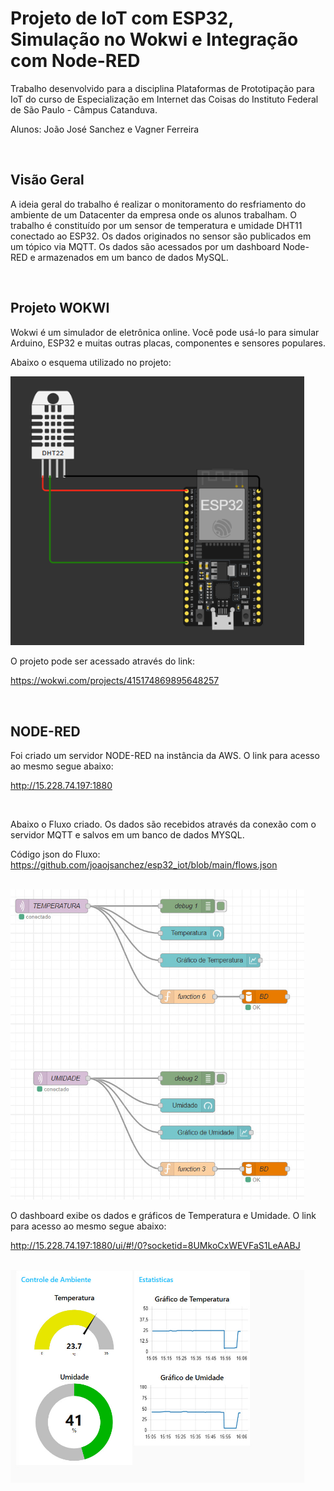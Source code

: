 # Projeto de IoT com ESP32, Simulação no Wokwi e Integração com Node-RED

Trabalho desenvolvido para a disciplina Plataformas de Prototipação para IoT do curso de Especialização em Internet das Coisas do Instituto Federal de São Paulo - Câmpus Catanduva.

Alunos: João José Sanchez e Vagner Ferreira

<br>

## Visão Geral

A ideia geral do trabalho é realizar o monitoramento do resfriamento do ambiente de um Datacenter da empresa onde os alunos trabalham.
O trabalho é constituído por um sensor de temperatura e umidade DHT11 conectado ao ESP32. Os dados originados no sensor são publicados em um tópico via MQTT. Os dados são acessados por um dashboard Node-RED e armazenados em um banco de dados MySQL.

<br>

## Projeto WOKWI

Wokwi é um simulador de eletrônica online. Você pode usá-lo para simular Arduino, ESP32 e muitas outras placas, componentes e sensores populares.

Abaixo o esquema utilizado no projeto:

<img width="470" src="/Imagens/wokwi-project.png">

O projeto pode ser acessado através do link:

https://wokwi.com/projects/415174869895648257

<br>

## NODE-RED

Foi criado um servidor NODE-RED na instância da AWS. O link para acesso ao mesmo segue abaixo:

http://15.228.74.197:1880

<br>

Abaixo o Fluxo criado.
Os dados são recebidos através da conexão com o servidor MQTT e salvos em um banco de dados MYSQL.

Código json do Fluxo: https://github.com/joaojsanchez/esp32_iot/blob/main/flows.json

<br>

<img width="470" src="/Imagens/nodered-fluxo.jpeg">

<br>

O dashboard exibe os dados e gráficos de Temperatura e Umidade. O link para acesso ao mesmo segue abaixo:

http://15.228.74.197:1880/ui/#!/0?socketid=8UMkoCxWEVFaS1LeAABJ

<br>

<img width="470" src="/Imagens/nodered-controles.jpeg">
